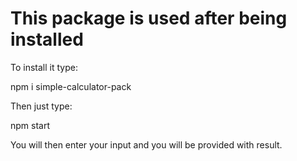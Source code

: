 # This package is used after being installed 

To install it type:
   
   npm i simple-calculator-pack



Then just type:

  npm start


You will then enter your input and you will be provided with result.
